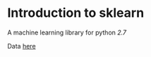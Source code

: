 # Introduction to sklearn

A machine learning  library for python *2.7*

Data [here](https://github.com/amplab/datascience-sp14/raw/master/lab7/mldata/mnist-original.mat)
